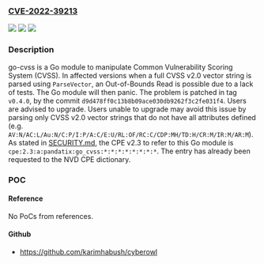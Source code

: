 ### [CVE-2022-39213](https://cve.mitre.org/cgi-bin/cvename.cgi?name=CVE-2022-39213)
![](https://img.shields.io/static/v1?label=Product&message=go-cvss&color=blue)
![](https://img.shields.io/static/v1?label=Version&message=%3E%3D%200.2.0%2C%20%3C%200.4.0%20&color=brightgreen)
![](https://img.shields.io/static/v1?label=Vulnerability&message=CWE-125%3A%20Out-of-bounds%20Read&color=brightgreen)

### Description

go-cvss is a Go module to manipulate Common Vulnerability Scoring System (CVSS). In affected versions when a full CVSS v2.0 vector string is parsed using `ParseVector`, an Out-of-Bounds Read is possible due to a lack of tests. The Go module will then panic. The problem is patched in tag `v0.4.0`, by the commit `d9d478ff0c13b8b09ace030db9262f3c2fe031f4`. Users are advised to upgrade. Users unable to upgrade may avoid this issue by parsing only CVSS v2.0 vector strings that do not have all attributes defined (e.g. `AV:N/AC:L/Au:N/C:P/I:P/A:C/E:U/RL:OF/RC:C/CDP:MH/TD:H/CR:M/IR:M/AR:M`). As stated in [SECURITY.md](https://github.com/pandatix/go-cvss/blob/master/SECURITY.md), the CPE v2.3 to refer to this Go module is `cpe:2.3:a:pandatix:go_cvss:*:*:*:*:*:*:*:*`. The entry has already been requested to the NVD CPE dictionary.

### POC

#### Reference
No PoCs from references.

#### Github
- https://github.com/karimhabush/cyberowl

